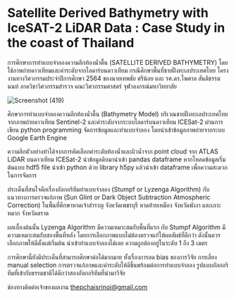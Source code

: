 # Satellite Derived Bathymetry with IceSAT-2 LiDAR Data : Case Study in the coast of Thailand
การศึกษาการทำแบบจำลองความลึกท้องน้ำตื้น (SATELLITE DERIVED BATHYMETRY) โดยใช้ภาพถ่ายดาวเทียมและค่าระดับจากไลดาร์บนดาวเทียม กรณีศึกษาพื้นที่ชายฝั่งทะเลประเทศไทย 
โครงงานทางวิศวกรรมประจำปีการศึกษา 2564 ของนายเทพชัย ศรีน้อย และ รศ.ดร.ไพศาล สันติธรรมนนท์ ภาควิชาวิศวกรรมสำรวจ คณะวิศวกรรมศาสตร์ จุฬาลงกรณ์มหาวิทยาลัย 


![Screenshot (419)](https://user-images.githubusercontent.com/88705136/171320963-0ac44fd4-2d7f-4b20-82e5-cd66bb4cf946.png)

ศึกษาการทำแบบจำลองความลึกท้องน้ำตื้น (Bathymetry Model) บริเวณชายฝั่งทะเลประเทศไทย จากภาพถ่ายดาวเทียม Sentinel-2 และค่าระดับจากระบบไลดาร์บนดาวเทียม ICESat-2 ผ่านการเขียน python programming จัดการข้อมูลและทำแบบจำลอง โดยนำเข้าข้อมูลภาพถ่ายจากระบบ Google Earth Engine

ความลึกตัวอย่างทำได้จากการคัดเลือกค่าระดับท้องน้ำและผิวน้ำจาก point cloud จาก ATLAS LiDAR บนดาวเทียม ICESat-2 นำข้อมูลดิบมานำเข้า pandas dataframe หากโหลดข้อมูลเริ่มต้นแบบ hdf5 file นำเข้า python ด้วย library h5py แล้วนำเข้า dataframe เพื่อความสะดวกในการจัดการ

ประเด็นที่สนใจคือเรื่องอัลกอริทึมทำแบบจำลอง (Stumpf or Lyzenga Algorithm) กับ แนวทางการตรวจแก้ภาพ (Sun Glint or Dark Object Subtraction Atmospheric Correction) ในพื้นที่ศึกษาหาดเจ้าสำราญ จังหวัดเพชรบุรี หาดท้ายเหมือง จังหวัดพังงา และเกาะหมาก จังหวัดตราด

ผลเบื้องต้นนั้น Lyzenga Algorithm มีความเหมาะสมกับพื้นที่แรก กับ Stumpf Algorithm มีความเหมาะสมกับสองพื้นที่หลัง โดยการเลือกภาพแบบไม่ต้องตรวจแก้ให้ผลลัผธ์ที่ดีกว่า ดังนั้นควรเลือกภาพให้ดีตั้งแต่เริ่มต้น นำเข้าทำแบบจำลองได้เลย ความถูกต้องอยู่ในระดับ 1 ถึง 3 เมตร

การศึกษานี้ยังมีประเด็นที่สามารถศึกษาต่อได้มากมาย ทั้งเรื่องการลด bias ของการวิจัย การเลี่ยง manual selection การตรวจแก้ภาพและค่าระดับให้ดีขึ้นพร้อมต่อการทำแบบจำลอง รูปแบบอัลกอริทึมที่เข้ากับธรรมชาติได้ดีกว่าสองอัลกอริทึมที่นำมาวิจัย

ช่องทางติดต่อเจ้าของผลงาน thepchaisrinoi@gmail.com
